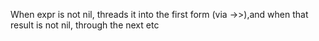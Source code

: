 When expr is not nil, threads it into the first form (via ->>),and when that result is not nil, through the next etc